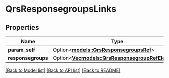 # QrsResponsegroupsLinks

## Properties

Name | Type | Description | Notes
------------ | ------------- | ------------- | -------------
**param_self** | Option<[**models::QrsResponsegroupsRef**](QrsResponsegroupsRef.md)> |  | [optional]
**responsegroups** | Option<[**Vec<models::QrsResponsegroupRefElement>**](QrsResponsegroupRefElement.md)> |  | [optional]

[[Back to Model list]](../README.md#documentation-for-models) [[Back to API list]](../README.md#documentation-for-api-endpoints) [[Back to README]](../README.md)



